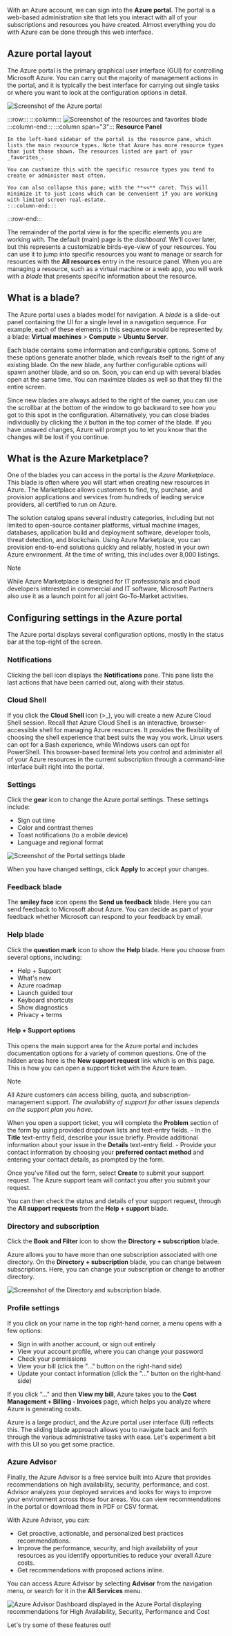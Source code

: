 With an Azure account, we can sign into the **Azure portal**. The portal is a web-based administration site that lets you interact with all of your subscriptions and resources you have created. Almost everything you do with Azure can be done through this web interface.

## Azure portal layout

The Azure portal is the primary graphical user interface (GUI) for controlling Microsoft Azure. You can carry out the majority of management actions in the portal, and it is typically the best interface for carrying out single tasks or where you want to look at the configuration options in detail.

![Screenshot of the Azure portal](../media/3-portal.png)

:::row:::
    :::column:::
    ![Screenshot of the resources and favorites blade](../media/3-favorites.png)
    :::column-end:::
    :::column span="3":::
    **Resource Panel**
    
    In the left-hand sidebar of the portal is the resource pane, which lists the main resource types. Note that Azure has more resource types than just those shown. The resources listed are part of your _favorites_. 

    You can customize this with the specific resource types you tend to create or administer most often. 

    You can also collapse this pane; with the **<<** caret. This will minimize it to just icons which can be convenient if you are working with limited screen real-estate.
    :::column-end:::
:::row-end:::

The remainder of the portal view is for the specific elements you are working with. The default (main) page is the _dashboard_. We'll cover later, but this represents a customizable birds-eye-view of your resources. You can use it to jump into specific resources you want to manage or search for resources with the **All resources** entry in the resource panel. When you are managing a resource, such as a virtual machine or a web app, you will work with a _blade_ that presents specific information about the resource.

## What is a blade?

The Azure portal uses a blades model for navigation. A _blade_ is a slide-out panel containing the UI for a single level in a navigation sequence. For example, each of these elements in this sequence would be represented by a blade: **Virtual machines** > **Compute** > **Ubuntu Server**.

Each blade contains some information and configurable options. Some of these options generate another blade, which reveals itself to the right of any existing blade. On the new blade, any further configurable options will spawn another blade, and so on. Soon, you can end up with several blades open at the same time. You can maximize blades as well so that they fill the entire screen.

Since new blades are always added to the right of the owner, you can use the scrollbar at the bottom of the window to go backward to see how you got to this spot in the configuration. Alternatively, you can close blades individually by clicking the `X` button in the top corner of the blade. If you have unsaved changes, Azure will prompt you to let you know that the changes will be lost if you continue.

## What is the Azure Marketplace?

One of the blades you can access in the portal is the _Azure Marketplace_. This blade is often where you will start when creating new resources in Azure. The Marketplace allows customers to find, try, purchase, and provision applications and services from hundreds of leading service providers, all certified to run on Azure.

The solution catalog spans several industry categories, including but not limited to open-source container platforms, virtual machine images, databases, application build and deployment software, developer tools, threat detection, and blockchain. Using Azure Marketplace, you can provision end-to-end solutions quickly and reliably, hosted in your own Azure environment. At the time of writing, this includes over 8,000 listings.

> [!NOTE]
> While Azure Marketplace is designed for IT professionals and cloud developers interested in commercial and IT software, Microsoft Partners also use it as a launch point for all joint Go-To-Market activities.

## Configuring settings in the Azure portal

The Azure portal displays several configuration options, mostly in the status bar at the top-right of the screen.

### Notifications

Clicking the bell icon displays the **Notifications** pane. This pane lists the last actions that have been carried out, along with their status.

### Cloud Shell

If you click the **Cloud Shell** icon (>_), you will create a new Azure Cloud Shell session. Recall that Azure Cloud Shell is an interactive, browser-accessible shell for managing Azure resources. It provides the flexibility of choosing the shell experience that best suits the way you work. Linux users can opt for a Bash experience, while Windows users can opt for PowerShell. This browser-based terminal lets you control and administer all of your Azure resources in the current subscription through a command-line interface built right into the portal.

### Settings

Click the **gear** icon to change the Azure portal settings. These settings include:

- Sign out time
- Color and contrast themes
- Toast notifications (to a mobile device)
- Language and regional format

![Screenshot of the Portal settings blade](../media/3-settings-blade.png)

When you have changed settings, click **Apply** to accept your changes.

### Feedback blade

The **smiley face** icon opens the **Send us feedback** blade. Here you can send feedback to Microsoft about Azure. You can decide as part of your feedback whether Microsoft can respond to your feedback by email.

### Help blade

Click the **question mark** icon to show the **Help** blade. Here you choose from several options, including:

- Help + Support
- What's new
- Azure roadmap
- Launch guided tour
- Keyboard shortcuts
- Show diagnostics
- Privacy + terms

#### Help + Support options

This opens the main support area for the Azure portal and includes documentation options for a variety of common questions. One of the hidden areas here is the **New support request** link which is on this page. This is how you can open a support ticket with the Azure team.

> [!NOTE] 
> All Azure customers can access billing, quota, and subscription-management support. *The availability of support for other issues depends on the support plan you have*.

When you open a support ticket, you will complete the **Problem** section of the form by using provided dropdown lists and text-entry fields.
    - In the **Title** text-entry field, describe your issue briefly.  Provide additional information about your issue in the **Details** text-entry field.
    - Provide your contact information by choosing your **preferred contact method** and entering your contact details, as prompted by the form.

Once you've filled out the form, select **Create** to submit your support request. The Azure support team will contact you after you submit your request.

You can then check the status and details of your support request, through the **All support requests** from the **Help + support** blade.

### Directory and subscription

Click the **Book and Filter** icon to show the **Directory + subscription** blade.

Azure allows you to have more than one subscription associated with one directory. On the **Directory + subscription** blade, you can change between subscriptions. Here, you can change your subscription or change to another directory.

![Screenshot of the Directory and subscription blade.](../media/3-directory-blade.png)

### Profile settings

If you click on your name in the top right-hand corner, a menu opens with a few options:

- Sign in with another account, or sign out entirely
- View your account profile, where you can change your password
- Check your permissions
- View your bill (click the "..." button on the right-hand side)
- Update your contact information (click the "..." button on the right-hand side)

If you click "..." and then **View my bill**, Azure takes you to the **Cost Management + Billing - Invoices** page, which helps you analyze where Azure is generating costs.

Azure is a large product, and the Azure portal user interface (UI) reflects this. The sliding blade approach allows you to navigate back and forth through the various administrative tasks with ease. Let's experiment a bit with this UI so you get some practice.

### Azure Advisor
Finally, the Azure Advisor is a free service built into Azure that provides recommendations on high availability, security, performance, and cost. Advisor analyzes your deployed services and looks for ways to improve your environment across those four areas. You can view recommendations in the portal or download them in PDF or CSV format.

With Azure Advisor, you can:
- Get proactive, actionable, and personalized best practices recommendations. 
- Improve the performance, security, and high availability of your resources as you identify opportunities to reduce your overall Azure costs.
- Get recommendations with proposed actions inline.

You can access Azure Advisor by selecting **Advisor** from the navigation menu, or search for it in the **All Services** menu.

![Azure Advisor Dashboard displayed in the Azure Portal displaying recommendations for High Availability, Security, Performance and Cost](../media/3-advisordashboard.png)

Let's try some of these features out!